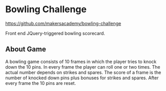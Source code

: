 # Bowling Challenge 

https://github.com/makersacademy/bowling-challenge

Front end JQuery-triggered bowling scorecard. 

## About Game 

A bowling game consists of 10 frames in which the player tries to knock down the 10 pins. In every frame the player can roll one or two times. 
The actual number depends on strikes and spares. The score of a frame is the number of knocked down pins plus bonuses for strikes and spares. 
After every frame the 10 pins are reset.
